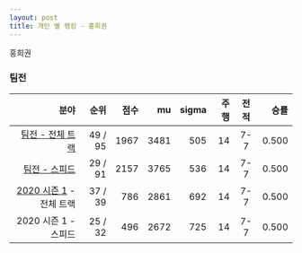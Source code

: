 ```yaml
---
layout: post
title: 개인 별 랭킹 - 홍희권
---
```


홍희권


### 팀전

| 분야 | 순위 | 점수 | mu | sigma | 주행 | 전적 | 승률 |
|---:|---:|---:|---:|---:|---:|:---:|---:|
| [팀전 - 전체 트랙](../team-full) | 49 / 95 | 1967 | 3481 | 505 | 14 | 7-7 | 0.500 |
| [팀전 - 스피드](../team-speed) | 29 / 91 | 2157 | 3765 | 536 | 14 | 7-7 | 0.500 |
| [2020 시즌 1](../teams-t2020_1) - 전체 트랙 | 37 / 39 | 786 | 2861 | 692 | 14 | 7-7 | 0.500 |
| 2020 시즌 1 - 스피드 | 25 / 32 | 496 | 2672 | 725 | 14 | 7-7 | 0.500 |
